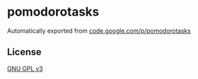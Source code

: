 # pomodorotasks
Automatically exported from [code.google.com/p/pomodorotasks](code.google.com/p/pomodorotasks)

## License
[GNU GPL v3](https://www.gnu.org/licenses/gpl.html)
